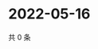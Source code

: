 # 2022-05-16

共 0 条

<!-- BEGIN WEIBO -->
<!-- 最后更新时间 Mon May 16 2022 14:19:29 GMT+0800 (China Standard Time) -->

<!-- END WEIBO -->
